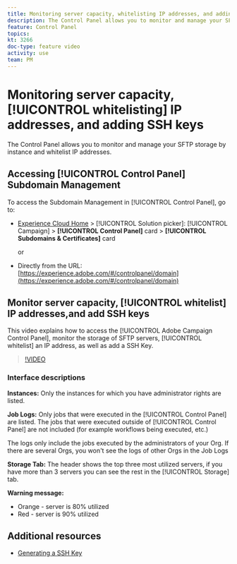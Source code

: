 ```yaml
---
title: Monitoring server capacity, whitelisting IP addresses, and adding SSH keys
description: The Control Panel allows you to monitor and manage your SFTP storage by instance and whitelist IP addresses.
feature: Control Panel
topics: 
kt: 3266
doc-type: feature video
activity: use
team: PM
---
```


# Monitoring server capacity, [!UICONTROL whitelisting] IP addresses, and adding SSH keys

The Control Panel allows you to monitor and manage your SFTP storage by instance and whitelist IP addresses.

## Accessing [!UICONTROL Control Panel] Subdomain Management

To access the Subdomain Management in [!UICONTROL Control Panel], go to:

* [Experience Cloud Home](https://experience.adobe.com/#/home) > [!UICONTROL Solution picker]: [!UICONTROL Campaign] > **[!UICONTROL Control Panel]** card > **[!UICONTROL Subdomains & Certificates]** card
  
  or
* Directly from the URL: [https://experience.adobe.com/#/controlpanel/domain](https://experience.adobe.com/#/controlpanel/domain)

## Monitor server capacity, [!UICONTROL whitelist] IP addresses,and add SSH keys

This video explains how to access the [!UICONTROL Adobe Campaign Control Panel], monitor the storage of SFTP servers, [!UICONTROL whitelist] an IP address, as well as add a SSH Key.

>[!VIDEO](https://video.tv.adobe.com/v/27270?quality=12)

### Interface descriptions

**Instances:** Only the instances for which you have administrator rights are listed.

**Job Logs:** Only jobs that were executed in the [!UICONTROL Control Panel] are listed. The jobs that were executed outside of [!UICONTROL Control Panel] are not included (for example workflows being executed, etc.)

The logs only include the jobs executed by the administrators of your Org. If there are several Orgs, you won't see the logs of other Orgs in the Job Logs

**Storage Tab:** The header shows the top three most utilized servers, if you have more than 3 servers you can see the rest in the [!UICONTROL Storage] tab.

**Warning message:**

* Orange - server is 80% utilized
* Red - server is 90% utilized

## Additional resources

* [Generating a SSH Key](/help/administrating/control-panel/generate-ssh-key.md)

